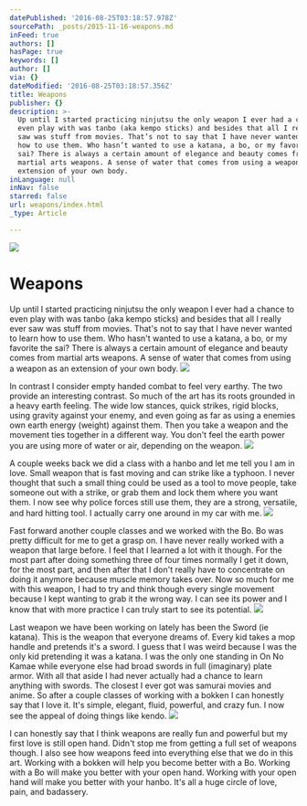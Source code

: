 ```yaml
---
datePublished: '2016-08-25T03:18:57.978Z'
sourcePath: _posts/2015-11-16-weapons.md
inFeed: true
authors: []
hasPage: true
keywords: []
author: []
via: {}
dateModified: '2016-08-25T03:18:57.356Z'
title: Weapons
publisher: {}
description: >-
  Up until I started practicing ninjutsu the only weapon I ever had a chance to
  even play with was tanbo (aka kempo sticks) and besides that all I really ever
  saw was stuff from movies. That’s not to say that I have never wanted to learn
  how to use them. Who hasn’t wanted to use a katana, a bo, or my favorite the
  sai? There is always a certain amount of elegance and beauty comes from
  martial arts weapons. A sense of water that comes from using a weapon as an
  extension of your own body.
inLanguage: null
inNav: false
starred: false
url: weapons/index.html
_type: Article

---
```

![](https://the-grid-user-content.s3-us-west-2.amazonaws.com/e7165cf3-abb5-485f-a4ea-865f9362aa69.gif)

# Weapons

Up until I started practicing ninjutsu the only weapon I ever had a chance to even play with was tanbo (aka kempo sticks) and besides that all I really ever saw was stuff from movies. That's not to say that I have never wanted to learn how to use them. Who hasn't wanted to use a katana, a bo, or my favorite the sai? There is always a certain amount of elegance and beauty comes from martial arts weapons. A sense of water that comes from using a weapon as an extension of your own body.
![](https://the-grid-user-content.s3-us-west-2.amazonaws.com/abd01c18-f90f-4186-b1fa-adfb61d794db.jpg)

In contrast I consider empty handed combat to feel very earthy. The two provide an interesting contrast. So much of the art has its roots grounded in a heavy earth feeling. The wide low stances, quick strikes, rigid blocks, using gravity against your enemy, and even going as far as using a enemies own earth energy (weight) against them. Then you take a weapon and the movement ties together in a different way. You don't feel the earth power you are using more of water or air, depending on the weapon.
![](https://the-grid-user-content.s3-us-west-2.amazonaws.com/c76abbb2-d72e-426c-a5e9-600f5aea15f2.jpg)

A couple weeks back we did a class with a hanbo and let me tell you I am in love. Small weapon that is fast moving and can strike like a typhoon. I never thought that such a small thing could be used as a tool to move people, take someone out with a strike, or grab them and lock them where you want them. I now see why police forces still use them, they are a strong, versatile, and hard hitting tool. I actually carry one around in my car with me.
![](https://the-grid-user-content.s3-us-west-2.amazonaws.com/3e812fb0-6587-4463-aa4c-3460f20a4efb.jpg)

Fast forward another couple classes and we worked with the Bo. Bo was pretty difficult for me to get a grasp on. I have never really worked with a weapon that large before. I feel that I learned a lot with it though. For the most part after doing something three of four times normally I get it down, for the most part, and then after that I don't really have to concentrate on doing it anymore because muscle memory takes over. Now so much for me with this weapon, I had to try and think though every single movement because I kept wanting to grab it the wrong way. I can see its power and I know that with more practice I can truly start to see its potential.
![](https://the-grid-user-content.s3-us-west-2.amazonaws.com/b9842f4b-4124-44df-b269-3908c9740d25.jpg)

Last weapon we have been working on lately has been the Sword (ie katana). This is the weapon that everyone dreams of. Every kid takes a mop handle and pretends it's a sword. I guess that I was weird because I was the only kid pretending it was a katana. I was the only one standing in On No Kamae while everyone else had broad swords in full (imaginary) plate armor. With all that aside I had never actually had a chance to learn anything with swords. The closest I ever got was samurai movies and anime. So after a couple classes of working with a bokken I can honestly say that I love it. It's simple, elegant, fluid, powerful, and crazy fun. I now see the appeal of doing things like kendo.
![](https://the-grid-user-content.s3-us-west-2.amazonaws.com/f50ad0a1-d192-4b6a-a5c4-a513c710ed15.jpg)

I can honestly say that I think weapons are really fun and powerful but my first love is still open hand. Didn't stop me from getting a full set of weapons though. I also see how weapons feed into everything else that we do in this art. Working with a bokken will help you become better with a Bo. Working with a Bo will make you better with your open hand. Working with your open hand will make you better with your hanbo. It's all a huge circle of love, pain, and badassery.